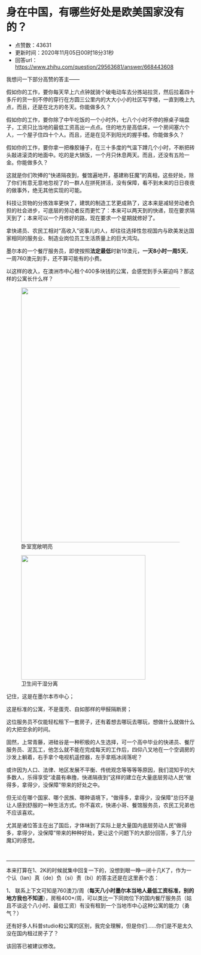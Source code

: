 # 身在中国，有哪些好处是欧美国家没有的？
- 点赞数：43631
- 更新时间：2020年11月05日00时18分31秒
- 回答url：https://www.zhihu.com/question/29563681/answer/668443608
<body>
 <p data-pid="T9X6TVJj">我想问一下部分高赞的答主——</p>
 <p data-pid="eHJdADmP">假如你的工作，要你每天早上六点钟就骑个破电动车去分拣站拉货，然后拉着四十多斤的货一刻不停的穿行在方圆三公里内的大大小小的社区写字楼，一直到晚上九点，而且，还是在北方的冬天。你能做多久？</p>
 <p data-pid="VxqhCEW-">假如你的工作，要你除了中午吃饭的一个小时外，七八个小时不停的擦桌子端盘子，工资只比当地的最低工资高出一点点。住的地方是高低床，一个房间塞六个人，一个屋子住四十个人。而且，还是在见不到阳光的握手楼。你能做多久？</p>
 <p data-pid="HYj7MIeM">假如你的工作，要你拿一把橡胶锤子，在三十多度的气温下蹲几个小时，不断把砖头敲进滚烫的地面中。吃的是大锅饭，一个月只休息两天。而且，还没有五险一金。你能做多久？</p>
 <p data-pid="r3DNc14b">这就是你们吹捧的“快递隔夜到，餐馆遍地开，基建称狂魔”的真相，这些好处，除了你们有意无意地忽视了的一群人在拼死拼活，没有保障，看不到未来的日日夜夜的做事外，绝无其他实现的可能。</p>
 <p data-pid="_j81dBSq">科技让货物的分拣效率更快了，建筑的制造工艺更成熟了，这本来是减轻劳动者负担的社会进步，可底层的劳动者反而更忙了：本来可以两天到的快递，现在要求隔天到了；本来可以一个月修好的路，现在要求一个星期就修好了。</p>
 <p data-pid="D4zaq-u5">拿快递员、农民工相对“高收入”说事儿的人，却往往选择性忽视国内与欧美发达国家相同的服务业、制造业岗位员工生活质量上的巨大鸿沟。</p>
 <p data-pid="XGCsgC59">墨尔本的一个餐厅服务员，即使按照<b>法定最低</b>时新19澳元，<b>一天8小时一周5天</b>，一周760澳元到手，还不算可能有的小费。</p>
 <p data-pid="7SJE2um4">以这样的收入，在澳洲市中心租个400多块钱的公寓，会感觉到手头窘迫吗？那这样的公寓长什么样？</p>
 <figure data-size="normal">
  <img src="https://picx.zhimg.com/50/v2-5dcde48d5641ff2a492e879510ed6f9e_720w.jpg?source=1940ef5c" data-size="normal" data-rawwidth="680" data-rawheight="452" data-original-token="v2-75cc4287f0469e446d0f5f0420da7908" data-default-watermark-src="https://pic1.zhimg.com/50/v2-516dadeac390f37d2e2b224b070d04e5_720w.jpg?source=1940ef5c" class="origin_image zh-lightbox-thumb" width="680" data-original="https://picx.zhimg.com/v2-5dcde48d5641ff2a492e879510ed6f9e_r.jpg?source=1940ef5c">
  <figcaption>
   卧室宽敞明亮
  </figcaption>
 </figure>
 <figure data-size="normal">
  <img src="https://picx.zhimg.com/50/v2-5994523b0c19f74d1f86b1a146621569_720w.jpg?source=1940ef5c" data-size="normal" data-rawwidth="332" data-rawheight="500" data-original-token="v2-c4e5bbc9eb0a6c612ea3f5d003c5edb0" data-default-watermark-src="https://picx.zhimg.com/50/v2-a04e2e2d51b12ef3245ff98cae3ac479_720w.jpg?source=1940ef5c" class="content_image" width="332">
  <figcaption>
   卫生间干湿分离
  </figcaption>
 </figure>
 <p data-pid="yZoQqtd_">记住，这是在墨尔本市中心；</p>
 <p data-pid="vsLW12ee">这是标准的公寓，不是蛋壳、自如那样的甲醛隔断房；</p>
 <p data-pid="gfwdym6G">这位服务员不仅能轻松租下一套房子，还有着想去哪玩去哪玩，想做什么就做什么的大把空余的时间。</p>
 <p data-pid="zvnAYDdu">固然，上常青藤，进硅谷是一种积极的人生选择，可一个高中毕业的快递员、餐厅服务员、泥瓦工，他怎么就不能在完成每天的工作后，四仰八叉地在一个空调房的沙发上躺着，右手拿个电视机遥控器，左手拿瓶冰阔落呢？</p>
 <p data-pid="3gnaOWbi">或许因为人口、法律、地区发展不平衡、传统观念等等等等原因，我们混知乎的大多数人，乐得享受“凌晨有串撸，快递隔夜到”这样的建立在大量底层劳动人民“做得多，拿得少，没保障”带来的好处之中。</p>
 <p data-pid="hahMEKF0">但无论在哪个国家、哪个民族、哪种语境下，“做得多，拿得少，没保障”总归不是让人感到舒服的一种生活方式。你不喜欢，快递小哥、餐馆服务员，农民工兄弟也不应该喜欢。</p>
 <p data-pid="xsQcF33-">尤其是诸位答主在出了国后，才体味到了实际上是大量国内底层劳动人民“做得多，拿得少，没保障”带来的种种好处，更让这个问题下的大部分回答，多了几分魔幻的感觉。</p>
 <p class="ztext-empty-paragraph"><br></p>
 <hr>
 <p data-pid="swTlXBu_">本来打算在1、2K的时候就集中回复一下的，没想到眼一睁一闭十几K了，作为一个认（lan）真（de）负（si）责（bi）的答主还是在这里表个态：</p>
 <p data-pid="P7JQFt_M">1、 联系上下文可知是760澳刀/周（<b>每天八小时墨尔本当地人最低工资标准，别的地方我也不知道</b>），房租400+/周，可以类比一下同岗位下的国内餐厅服务员（姑且不谈这个八小时、最低工资）有没有租到一个当地市中心这种公寓的能力（勇气？）</p>
 <p data-pid="RZIQ_BOa">还有好多人科普studio和公寓的区别，我完全理解，但是你们……你们是不是太久没在国内租过房子了？</p>
 <p data-pid="imxCzoBy">该回答已被建议修改。</p><a data-draft-node="block" data-draft-type="mcn-link-card" data-mcn-id="1307476542638174208"></a>
 <p></p>
</body>